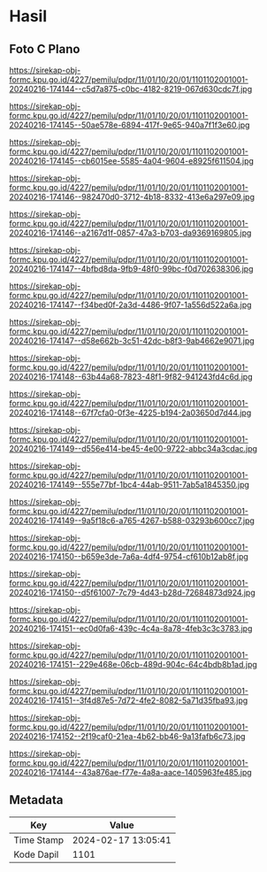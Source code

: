# Hasil

## Foto C Plano

https://sirekap-obj-formc.kpu.go.id/4227/pemilu/pdpr/11/01/10/20/01/1101102001001-20240216-174144--c5d7a875-c0bc-4182-8219-067d630cdc7f.jpg

https://sirekap-obj-formc.kpu.go.id/4227/pemilu/pdpr/11/01/10/20/01/1101102001001-20240216-174145--50ae578e-6894-417f-9e65-940a7f1f3e60.jpg

https://sirekap-obj-formc.kpu.go.id/4227/pemilu/pdpr/11/01/10/20/01/1101102001001-20240216-174145--cb6015ee-5585-4a04-9604-e8925f611504.jpg

https://sirekap-obj-formc.kpu.go.id/4227/pemilu/pdpr/11/01/10/20/01/1101102001001-20240216-174146--982470d0-3712-4b18-8332-413e6a297e09.jpg

https://sirekap-obj-formc.kpu.go.id/4227/pemilu/pdpr/11/01/10/20/01/1101102001001-20240216-174146--a2167d1f-0857-47a3-b703-da9369169805.jpg

https://sirekap-obj-formc.kpu.go.id/4227/pemilu/pdpr/11/01/10/20/01/1101102001001-20240216-174147--4bfbd8da-9fb9-48f0-99bc-f0d702638306.jpg

https://sirekap-obj-formc.kpu.go.id/4227/pemilu/pdpr/11/01/10/20/01/1101102001001-20240216-174147--f34bed0f-2a3d-4486-9f07-1a556d522a6a.jpg

https://sirekap-obj-formc.kpu.go.id/4227/pemilu/pdpr/11/01/10/20/01/1101102001001-20240216-174147--d58e662b-3c51-42dc-b8f3-9ab4662e9071.jpg

https://sirekap-obj-formc.kpu.go.id/4227/pemilu/pdpr/11/01/10/20/01/1101102001001-20240216-174148--63b44a68-7823-48f1-9f82-941243fd4c6d.jpg

https://sirekap-obj-formc.kpu.go.id/4227/pemilu/pdpr/11/01/10/20/01/1101102001001-20240216-174148--67f7cfa0-0f3e-4225-b194-2a03650d7d44.jpg

https://sirekap-obj-formc.kpu.go.id/4227/pemilu/pdpr/11/01/10/20/01/1101102001001-20240216-174149--d556e414-be45-4e00-9722-abbc34a3cdac.jpg

https://sirekap-obj-formc.kpu.go.id/4227/pemilu/pdpr/11/01/10/20/01/1101102001001-20240216-174149--555e77bf-1bc4-44ab-9511-7ab5a1845350.jpg

https://sirekap-obj-formc.kpu.go.id/4227/pemilu/pdpr/11/01/10/20/01/1101102001001-20240216-174149--9a5f18c6-a765-4267-b588-03293b600cc7.jpg

https://sirekap-obj-formc.kpu.go.id/4227/pemilu/pdpr/11/01/10/20/01/1101102001001-20240216-174150--b659e3de-7a6a-4df4-9754-cf610b12ab8f.jpg

https://sirekap-obj-formc.kpu.go.id/4227/pemilu/pdpr/11/01/10/20/01/1101102001001-20240216-174150--d5f61007-7c79-4d43-b28d-72684873d924.jpg

https://sirekap-obj-formc.kpu.go.id/4227/pemilu/pdpr/11/01/10/20/01/1101102001001-20240216-174151--ec0d0fa6-439c-4c4a-8a78-4feb3c3c3783.jpg

https://sirekap-obj-formc.kpu.go.id/4227/pemilu/pdpr/11/01/10/20/01/1101102001001-20240216-174151--229e468e-06cb-489d-904c-64c4bdb8b1ad.jpg

https://sirekap-obj-formc.kpu.go.id/4227/pemilu/pdpr/11/01/10/20/01/1101102001001-20240216-174151--3f4d87e5-7d72-4fe2-8082-5a71d35fba93.jpg

https://sirekap-obj-formc.kpu.go.id/4227/pemilu/pdpr/11/01/10/20/01/1101102001001-20240216-174152--2f19caf0-21ea-4b62-bb46-9a13fafb6c73.jpg

https://sirekap-obj-formc.kpu.go.id/4227/pemilu/pdpr/11/01/10/20/01/1101102001001-20240216-174144--43a876ae-f77e-4a8a-aace-1405963fe485.jpg


## Metadata

| Key        | Value               |
| ---------- | ------------------- |
| Time Stamp | 2024-02-17 13:05:41 |
| Kode Dapil | 1101                |



